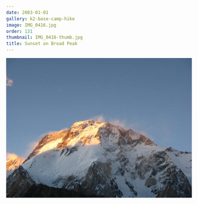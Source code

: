 ```yaml
---
date: 2003-01-01
gallery: k2-base-camp-hike
image: IMG_0416.jpg
order: 131
thumbnail: IMG_0416-thumb.jpg
title: Sunset on Broad Peak
---
```


![Sunset on Broad Peak](./IMG_0416.jpg)